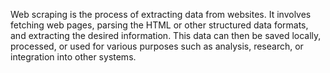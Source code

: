 Web scraping is the process of extracting data from websites. It involves fetching web pages, parsing the HTML or other structured data formats, and extracting the desired information. This data can then be saved locally, processed, or used for various purposes such as analysis, research, or integration into other systems.
